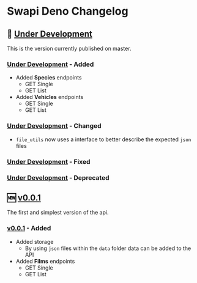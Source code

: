 # Swapi Deno Changelog

## 🔧 [Under Development]

This is the version currently published on master.

### [Under Development] - Added

+ Added **Species** endpoints
  + GET Single
  + GET List
+ Added **Vehicles** endpoints
  + GET Single
  + GET List

### [Under Development] - Changed

+ `file_utils` now uses a interface to better describe the expected `json` files

### [Under Development] - Fixed

### [Under Development] - Deprecated

## 🆕 [v0.0.1]

The first and simplest version of the api.

### [v0.0.1] - Added

+ Added storage
  + By using `json` files within the `data` folder data can be added to the API
+ Added **Films** endpoints
  + GET Single
  + GET List

<!-- Links to Tags -->
[Under Development]:https://github.com/rodolphocastro/deno-swapi/tree/master
[v0.0.1]:https://github.com/rodolphocastro/deno-swapi/tree/v0.0.1
